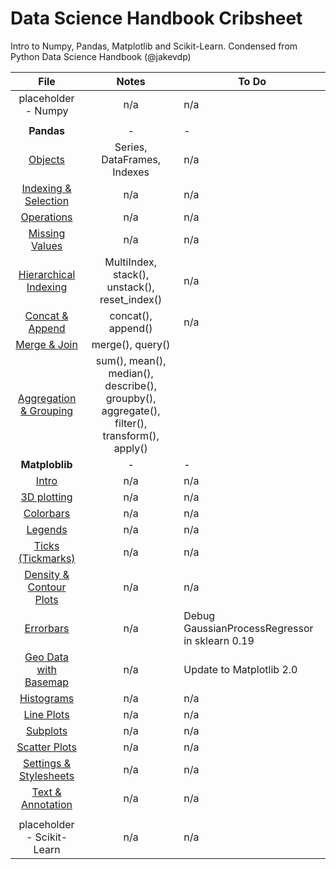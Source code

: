# Data Science Handbook Cribsheet
Intro to Numpy, Pandas, Matplotlib and Scikit-Learn. Condensed from Python Data Science Handbook (@jakevdp)

| File  | Notes  | To Do  |
|:-:|:-:|---|
|placeholder - Numpy | n/a | n/a |
|                    |     |     |
|__Pandas__|-        |-    |-     |
|[Objects](Pandas-Objects.ipynb)                            | Series, DataFrames, Indexes | n/a |
|[Indexing & Selection](Pandas-Indexing-and-Selection.ipynb)| n/a | n/a |
|[Operations](Pandas-Operations.ipynb)                      | n/a | n/a |
|[Missing Values](Pandas-Missing-Values.ipynb)              | n/a | n/a |
|[Hierarchical Indexing](Pandas-Hierarchical-Indexing.ipynb)| MultiIndex, stack(), unstack(), reset_index() | n/a |
|[Concat & Append](Pandas-Concat-And-Append.ipynb)          | concat(), append() | n/a |
|[Merge & Join](Pandas-Merge-and-Join.ipynb)                | merge(), query()   |     |
|[Aggregation & Grouping](Pandas-Aggregation-and-Grouping.ipynb)| sum(), mean(), median(), describe(), groupby(), aggregate(), filter(), transform(), apply() |     |
|__Matploblib__ |-     |-     |
|[Intro](Matplotlib-Intro.ipynb)   | n/a | n/a  |
|[3D plotting](Matplotlib-3D-Plotting.ipynb) | n/a | n/a  |
|[Colorbars](Matplotlib-Custom-Colorbars.ipynb) | n/a | n/a  |
|[Legends](Matplotlib-Custom-Legends.ipynb)   | n/a | n/a  |
|[Ticks (Tickmarks)](Matplotlib-Custom-Tickmarks.ipynb)   | n/a | n/a  |
|[Density & Contour Plots](Matplotlib-Density-and-Contour-Plots.ipynb)   | n/a | n/a  |
|[Errorbars](Matplotlib-Errorbars.ipynb)   | n/a | Debug GaussianProcessRegressor in sklearn 0.19  |
|[Geo Data with Basemap](Matplotlib-Geo-Data-With-Basemap.ipynb)   | n/a | Update to Matplotlib 2.0  |
|[Histograms](Matplotlib-Histograms-and-Bins.ipynb)   | n/a | n/a  |
|[Line Plots](Matplotlib-Line-Plots.ipynb)   | n/a | n/a  |
|[Subplots](Matplotlib-Multiple-Subplots.ipynb)   | n/a | n/a  |
|[Scatter Plots](Matplotlib-Scatter-Plots.ipynb)   | n/a | n/a  |
|[Settings & Stylesheets](Matplotlib-Settings-and-Stylesheets.ipynb)   | n/a | n/a  |
|[Text & Annotation](Matplotlib-Text-and-Annotation.ipynb)   | n/a | n/a  |
|                          |     |     |
|placeholder - Scikit-Learn| n/a | n/a |
